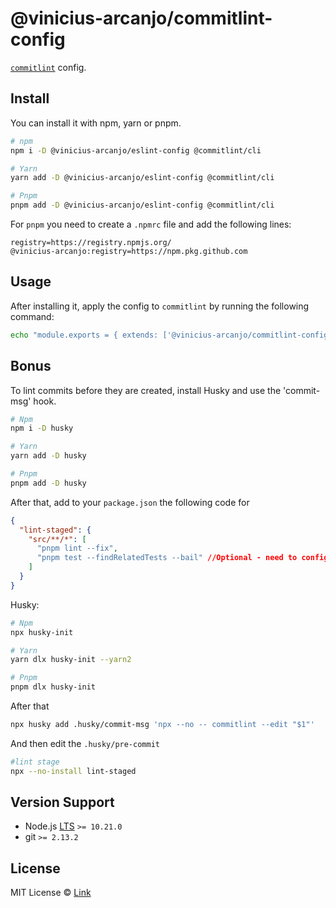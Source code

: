 # @vinicius-arcanjo/commitlint-config



[`commitlint`](https://github.com/conventional-changelog/commitlint) config.

## Install

You can install it with npm, yarn or pnpm.

```sh
# npm
npm i -D @vinicius-arcanjo/eslint-config @commitlint/cli

# Yarn
yarn add -D @vinicius-arcanjo/eslint-config @commitlint/cli

# Pnpm
pnpm add -D @vinicius-arcanjo/eslint-config @commitlint/cli
```

For `pnpm` you need to create a `.npmrc` file and add the following lines:

```
registry=https://registry.npmjs.org/
@vinicius-arcanjo:registry=https://npm.pkg.github.com
```

## Usage

After installing it, apply the config to `commitlint` by running the following command:

```sh
echo "module.exports = { extends: ['@vinicius-arcanjo/commitlint-config'] };" > .commitlintrc.js
```

## Bonus

To lint commits before they are created, install Husky and use the 'commit-msg' hook.

```sh
# Npm
npm i -D husky

# Yarn
yarn add -D husky

# Pnpm
pnpm add -D husky
```

After that, add to your `package.json` the following code for

```json
{
  "lint-staged": {
    "src/**/*": [
      "pnpm lint --fix",
      "pnpm test --findRelatedTests --bail" //Optional - need to configure test
    ]
  }
}
```

Husky:

```sh
# Npm
npx husky-init

# Yarn
yarn dlx husky-init --yarn2

# Pnpm
pnpm dlx husky-init
```

After that

```sh
npx husky add .husky/commit-msg 'npx --no -- commitlint --edit "$1"'
```

And then edit the `.husky/pre-commit`

```sh
#lint stage
npx --no-install lint-staged
```


## Version Support

- Node.js [LTS](https://github.com/nodejs/LTS#lts-schedule) `>= 10.21.0`
- git `>= 2.13.2`

## License

MIT License © [Link](https://github.com/vinicius-arcanjo/commitlint-config/blob/main/LICENSE.md)
